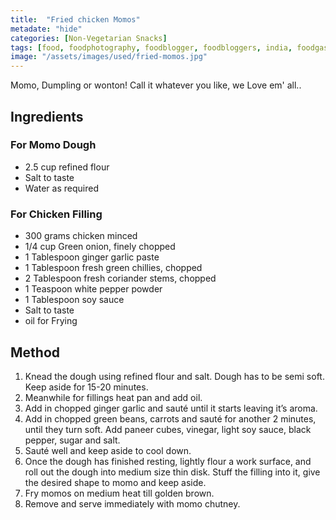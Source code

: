 ```yaml
---
title:  "Fried chicken Momos"
metadate: "hide"
categories: [Non-Vegetarian Snacks]
tags: [food, foodphotography, foodblogger, foodbloggers, india, foodgasm, indianfood, love, foodcoma, foodporn,indiancooking, indianrecipe, foodlovers, indianfood, indianfoodbloggers, foodiesofinstagram, foodlove, indian, indiancouple, eatlocal, eathealthy, eatwell, desifood, trending, tasty, taste, yummyinmytummy, foodie, instafood, instafoodie, foodstagram, instagood, passionatepaprika, foodblog, easy, indian, recipe, mothersrecipe, cooking, easycooking, easyrecipe, simple, simplefood ]
image: "/assets/images/used/fried-momos.jpg"
---
```


Momo, Dumpling or wonton! Call it whatever you like, we Love em' all..

## Ingredients

### For Momo Dough

- 2.5 cup refined flour
- Salt to taste
- Water as required

### For Chicken Filling

- 300 grams chicken minced
- 1/4 cup Green onion, finely chopped
- 1 Tablespoon ginger garlic paste
- 1 Tablespoon fresh green chillies, chopped
- 2 Tablespoon fresh coriander stems, chopped
- 1 Teaspoon white pepper powder
- 1 Tablespoon soy sauce
- Salt to taste
- oil for Frying 

## Method

1. Knead the dough using refined flour and salt. Dough has to be semi soft. Keep aside for 15-20 minutes.
2. Meanwhile for fillings heat pan and add oil.
3. Add in chopped ginger garlic and sauté until it starts leaving it’s aroma.
4. Add in chopped green beans, carrots and sauté for another 2 minutes, until they turn soft. Add paneer cubes, vinegar, light soy sauce, black pepper, sugar and salt.
5. Sauté well and keep aside to cool down.
6. Once the dough has finished resting, lightly flour a work surface, and roll out the dough into medium size thin disk. Stuff the filling into it, give the desired shape to momo and keep aside.
7. Fry momos on medium heat till golden brown.
8. Remove and serve immediately with momo chutney.


